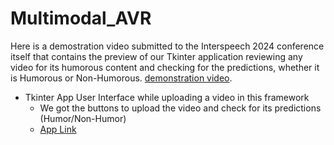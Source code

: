 # Multimodal_AVR

Here is a demostration video submitted to the Interspeech 2024 conference itself that contains the preview of our Tkinter application reviewing any video for its humorous content and checking for the predictions, whether it is Humorous or Non-Humorous.
[demonstration video](https://drive.google.com/file/d/1szVDejYAwHGkO_e9dLsz2vJ_3nBqrsnj/view?usp=sharing).


- Tkinter App User Interface while uploading a video in this framework
  - We got the buttons to upload the video and check for its predictions (Humor/Non-Humor)
  - [App Link](https://drive.google.com/file/d/1JQDSkD_wXPDwPKBQYrshGNp1v5F_Tcdn/view?usp=sharing)
